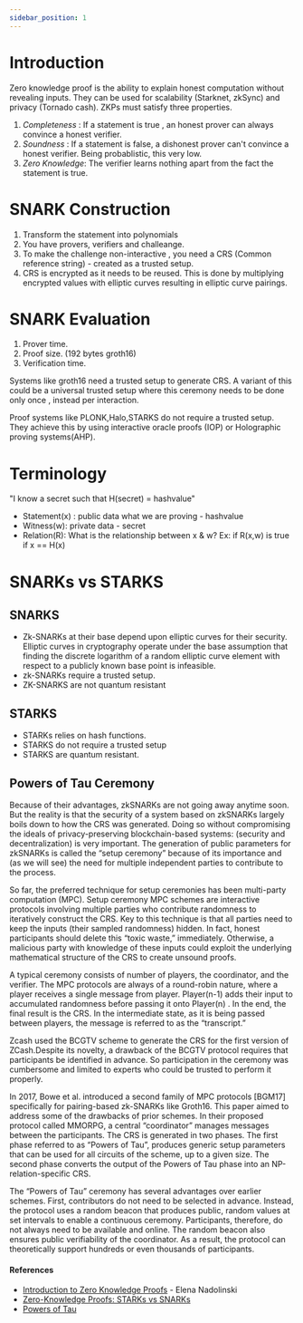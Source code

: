 ```yaml
---
sidebar_position: 1
---
```


# Introduction

Zero knowledge proof is the ability to explain honest computation without revealing inputs. They can be used for 
scalability (Starknet, zkSync) and privacy (Tornado cash). ZKPs must satisfy three properties.

1. _Completeness_ : If a statement is true , an honest prover can always convince a honest verifier.
2. _Soundness_ : If a statement is false, a dishonest prover can't convince a honest verifier. Being probablistic, this 
very low.
3. _Zero Knowledge_: The verifier learns nothing apart from the fact the statement is true.


# SNARK Construction

1. Transform the statement into polynomials
2. You have provers, verifiers and challeange.
3. To make the challenge non-interactive , you need a CRS (Common reference string) - created as a trusted setup.
4. CRS is encrypted as it needs to be reused. This is done by multiplying encrypted values with elliptic curves 
resulting in elliptic curve pairings.

# SNARK Evaluation
1. Prover time.
2. Proof size. (192 bytes groth16)
3. Verification time.

Systems like groth16 need a trusted setup to generate CRS. A variant of this could be a universal trusted setup where
this ceremony needs to be done only once , instead per interaction. 

Proof systems like PLONK,Halo,STARKS do not require
a trusted setup. They achieve this by using interactive oracle proofs (IOP) or Holographic proving systems(AHP).

# Terminology

"I know a secret such that H(secret) = hashvalue"

- Statement(x) : public data what we are proving - hashvalue
- Witness(w): private data - secret
- Relation(R): What is the relationship between x & w? Ex: if R(x,w) is true if x == H(x)


# SNARKs vs STARKS

## SNARKS
-  Zk-SNARKs at their base depend upon elliptic curves for their security. Elliptic curves in cryptography operate under
the base assumption that finding the discrete logarithm of a random elliptic curve element with respect to a publicly
known base point is infeasible.
- zk-SNARKs require a trusted setup.
- ZK-SNARKS are not quantum resistant

## STARKS

- STARKs relies on hash functions.
- STARKS do not require a trusted setup
- STARKS are quantum resistant.



## Powers of Tau Ceremony

Because of their advantages, zkSNARKs are not going away anytime soon. But the reality is that the security of a system 
based on zkSNARKs largely boils down to how the CRS was generated. Doing so without compromising the ideals of 
privacy-preserving blockchain-based systems: (security and decentralization) is very important. The generation of 
public parameters for zkSNARKs is called the “setup ceremony” because of its importance and (as we will see) 
the need for multiple independent parties to contribute to the process.


So far, the preferred technique for setup ceremonies has been multi-party computation (MPC). Setup ceremony MPC schemes 
are interactive protocols involving multiple parties who contribute randomness to iteratively construct the CRS. 
Key to this technique is that all parties need to keep the inputs (their sampled randomness) hidden. In fact, 
honest participants should delete this “toxic waste,” immediately. Otherwise, a malicious party with knowledge 
of these inputs could exploit the underlying mathematical structure of the CRS to create unsound proofs.


A typical ceremony consists of number of players, the coordinator, and the verifier. The MPC protocols are always of a 
round-robin nature, where a player receives a single message from player. Player(n-1) adds their input to accumulated 
randomness before passing it onto Player(n) . In the end, the final result is the CRS. 
In the intermediate state, as it is being passed between players, the message is referred to as the “transcript.”

Zcash used the BCGTV scheme to generate the CRS for the first version of ZCash.Despite its novelty, a drawback of the
BCGTV protocol requires that participants be identified in advance. So participation in the ceremony was cumbersome 
and limited to experts who could be trusted to perform it properly.

In 2017, Bowe et al. introduced a second family of MPC protocols [BGM17] specifically for pairing-based zk-SNARKs 
like Groth16. This paper aimed to address some of the drawbacks of prior schemes. In their proposed protocol called 
MMORPG, a central “coordinator” manages messages between the participants. The CRS is generated in two phases. 
The first phase referred to as “Powers of Tau”, produces generic setup parameters that can be used for all 
circuits of the scheme, up to a given size. The second phase converts the output of the Powers of Tau phase 
into an NP-relation-specific CRS.

The “Powers of Tau” ceremony has several advantages over earlier schemes. First, contributors do not need to be selected
in advance. Instead, the protocol uses a random beacon that produces public, random values at set intervals to enable
a continuous ceremony. Participants, therefore, do not always need to be available and online. The random beacon also 
ensures public verifiability of the coordinator. As a result, the protocol can theoretically support 
hundreds or even thousands of participants.

#### References

 - [Introduction to Zero Knowledge Proofs](https://www.youtube.com/watch?v=BT88s7_VtC8&t=37s) - Elena Nadolinski
 - [Zero-Knowledge Proofs: STARKs vs SNARKs](https://consensys.net/blog/blockchain-explained/zero-knowledge-proofs-starks-vs-snarks/)
 - [Powers of Tau](https://zkproof.org/2021/06/30/setup-ceremonies/)